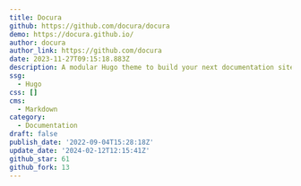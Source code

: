 ```yaml
---
title: Docura
github: https://github.com/docura/docura
demo: https://docura.github.io/
author: docura
author_link: https://github.com/docura
date: 2023-11-27T09:15:18.883Z
description: A modular Hugo theme to build your next documentation site
ssg:
  - Hugo
css: []
cms:
  - Markdown
category:
  - Documentation
draft: false
publish_date: '2022-09-04T15:28:18Z'
update_date: '2024-02-12T12:15:41Z'
github_star: 61
github_fork: 13
---
```

